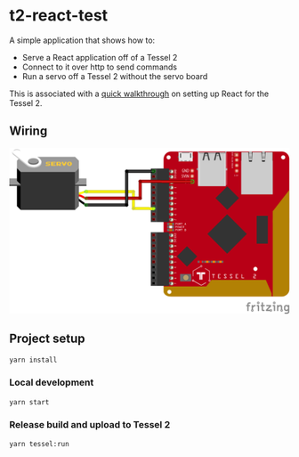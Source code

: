 # t2-react-test

A simple application that shows how to:

* Serve a React application off of a Tessel 2
* Connect to it over http to send commands
* Run a servo off a Tessel 2 without the servo board

This is associated with a [quick walkthrough](https://gist.github.com/jherr/26aa7c04a3bfe14a81ae94ab59497bdd) on setting up React for the Tessel 2.

## Wiring

![Wiring diagram](./images/wiring.png)

## Project setup
```
yarn install
```

### Local development
```
yarn start
```

### Release build and upload to Tessel 2
```
yarn tessel:run
```

